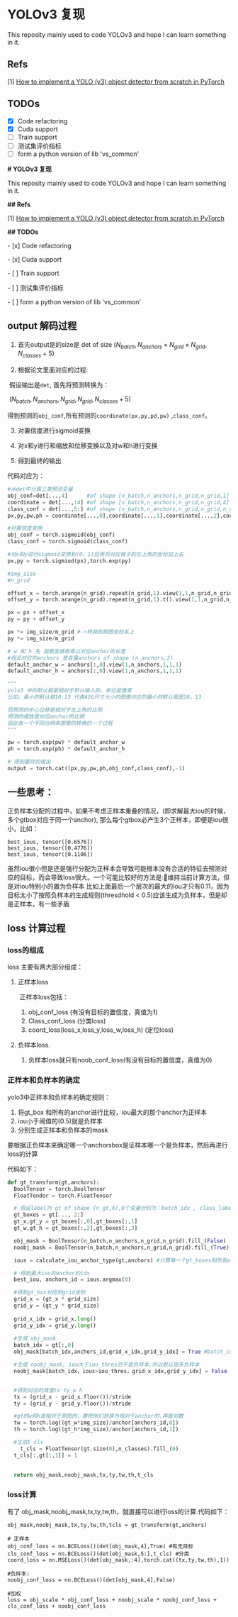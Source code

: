 # YOLOv3 复现

This reposity mainly used to code YOLOv3 and hope I can learn something in it.

## Refs

[1] [How to implement a YOLO (v3) object detector from scratch in PyTorch](https://blog.paperspace.com/how-to-implement-a-yolo-object-detector-in-pytorch/)

## TODOs

- [x] Code refactoring
- [x] Cuda support
- [ ] Train support
- [ ] 测试集评价指标
- [ ] form a python version of lib 'vs_common'

**# YOLOv3 复现**



This reposity mainly used to code YOLOv3 and hope I can learn something in it.



**## Refs**



[1] [How to implement a YOLO (v3) object detector from scratch in PyTorch](https://blog.paperspace.com/how-to-implement-a-yolo-object-detector-in-pytorch/)



**## TODOs**



\- [x] Code refactoring

\- [x] Cuda support

\- [ ] Train support

\- [ ] 测试集评价指标

\- [ ] form a python version of lib 'vs_common'



##  output 解码过程



1. 首先output是的size是 det of size $(N_{batch}, N_{anchors} \times N_{grid} \times N_{grid}, N_{classes}+5)$

2. 根据论文里面对应的过程:

​    假设输出是```det```, 首先将预测转换为：

​    $(N_{batch}, N_{anchors} , N_{grid} , N_{grid}, N_{classes}+5)$

​    得到预测的```obj_conf```,所有预测的```coordinate(px,py,pd,pw)``` ,```class_conf```。

3. 对置信度进行sigmoid变换

4. 对x和y进行和缩放和位移变换以及对w和h进行变换

5. 得到最终的输出

代码对应为：

```python
#从det中分离三类预测变量
obj_conf=det[...,4]      #of shape [n_batch,n_anchors,n_grid,n_grid,1]
coordinate = det[...,:4] #of shape [n_batch,n_anchors,n_grid,n_grid,4]
class_conf = det[...,5:] #of shape [n_batch,n_anchors,n_grid,n_grid,n_classes]
px,py,pw,ph = coordinate[...,0],coordinate[...,1],coordinate[...,2],coordinate[...,3]

#对置信度变换
obj_conf = torch.sigmoid(obj_conf)
class_conf = torch.sigmoid(class_conf)

#对x和y进行sigmoid变换到(0，1)后再将对应格子的左上角的坐标加上去
px,py = torch.sigmiod(px),torch.exp(py)

#img_size
#n_grid

offset_x = torch.arange(n_grid).repeat(n_grid,1).view(1,1,n_grid,n_grid)
offset_y = torch.arange(n_grid).repeat(n_grid,1).t().view(1,1,n_grid,n_grid)

px = px + offset_x
py = py + offset_y

px *= img_size/m_grid #->转换到原图坐标系上
py *= img_size/m_grid

# w 和 h 先 指数变换再乘以对应anchor的长宽
#假设对应的anchors 是变量anchors of shape (n_anchors,2)
default_anchor_w = anchors[:,0].view(1,n_anchors,1,1,1)
default_anchor_h = anchors[:,0].view(1,n_anchors,1,1,1)

"""
yolo3 中的默认框是相对于默认输入的，单位是像素
比如，最小的默认框10,13 代表416尺寸大小的图像对应的最小的默认框是10，13

而预测的中心位移是相对于左上角的比例
预测的缩放是对应anchor的比例
因此有一个不同分辨率图像的转换的一个过程
"""

pw = torch.exp(pw) * default_anchor_w
ph = torch.exp(ph) * default_anchor_h

# 得到最终的输出
output = torch.cat((px,py,pw,ph,obj_conf,class_conf),-1)
```

## 一些思考：
正负样本分配的过程中，如果不考虑正样本重叠的情况，(即求解最大iou的时候，多个gtbox对应于同一个anchor), 那么每个gtbox必产生3个正样本，即便是iou很小，比如：
```
best_ious, tensor([0.6576])
best_ious, tensor([0.4776])
best_ious, tensor([0.1106])
```
虽然iou很小但是还是强行分配为正样本会导致可能根本没有合适的特征去预测对应的目标，而会导致loss很大。一个可能比较好的方法是:维持当前计算方法，但是对iou特别小的置为负样本
比如上面最后一个层次的最大的iou才只有0.11，因为目标太小了按照负样本的生成规则(thresdhold < 0.5)应该生成为负样本，但是却是正样本，有一些矛盾



## loss 计算过程

### loss的组成

loss 主要有两大部分组成：

1. 正样本loss 

   ​	正样本loss包括：

   1. obj_conf_loss (有没有目标的置信度，真值为1)
   2. Class_conf_loss (分类loss)
   3. coord_loss(loss_x,loss_y,loss_w,loss_h) (定位loss)

2. 负样本loss.
   1. 负样本loss就只有noob_conf_loss(有没有目标的置信度，真值为0)

### 正样本和负样本的确定

yolo3中正样本和负样本的确定规则：

1. 将gt_box 和所有的anchor进行比较，iou最大的那个anchor为正样本
2. iou小于阈值的(0.5)就是负样本
3. 分别生成正样本和负样本的mask

要根据正负样本来确定哪一个anchorsbox是证样本哪一个是负样本，然后再进行loss的计算



代码如下：

```python
def gt_transform(gt,anchors):
  BoolTensor = torch.BoolTensor
  FloatTendor = torch.FloatTensor

  # 假设label为 gt of shape (n_gt,6),6个变量分别为：batch_idx , class_label, x,y,w,h
  gt_boxes = gt[..., 2:]
  gt_x,gt_y = gt_boxes[:,0],gt_boxes[:,1]
  gt_w,gt_h = gt_boxes[:,2],gt_boxes[:,3]

  obj_mask = BoolTensor(n_batch,n_anchors,n_grid,n_grid).fill_(False)
  noobj_mask = BoolTensor(n_batch,n_anchors,n_grid,n_grid).fill_(True)

  ious = calculate_iou_anchor_type(gt,anchors) #计算每一个gt_boxes和所有anchor形状的iou of shape (len(gt),len(anchors)) 这里存在一个问题是 iou最大的anchor可能也很小，因为默认的框和gt的尺寸差异可能本来就很大，所以一个框可能即是正样本又是负样本

  # 得到最大iou的anchor的idx
  best_iou, anchors_id = ious.argmax(0)

  #得到gt_box对应的grid坐标
  grid_x = (gt_x * grid_size)
  grid_y = (gt_y * grid_size)
	
  grid_x_idx = grid_x.long()
  grid_y_idx = grid_y.long()
  
  #生成 obj_mask
  batch_idx = gt[:,0]
  obj_mask[batch_idx,anchors_id,grid_x_idx,grid_y_idx] = True #batch_idx,anchors_id,grid_x_idx,grid_y 每一个都是len(gt)纬的响亮

  #生成 noobj_mask, iou大于iou_thres的不是负样本,所以默认很多负样本
  noobj_mask[batch_idx，ious>iou_thres，grid_x_idx,grid_y_idx] = False


  #得到对应的真值tx ty w h 
  tx = (grid_x - grid_x.floor())/stride
  ty = (grid_y - grid_y.floor())/stride

  #gt的w和h是相对于原图的，要把他们转换为相对于anchor的,再取对数
  tw = torch.log((gt_w*img_size)/anchor[anchors_id,0])
  th = torch.log((gt_h*img_size)/anchor[anchors_id,1])

  #生成t_cls
	t_cls = FloatTensor(gt.size(0),n_classes).fill_(0)
  t_cls[:,gt[:,1]] = 1
  
  
  return obj_mask,noobj_mask,tx,ty,tw,th,t_cls
```



### loss计算

有了 obj_mask,noobj_mask,tx,ty,tw,th，就直接可以进行loss的计算.代码如下：

```
obj_mask,noobj_mask,tx,ty,tw,th,tcls = gt_transform(gt,anchors)

# 正样本
obj_conf_loss = nn.BCELoss()(det[obj_mask,4],True) #有无目标
cls_conf_loss = nn.BCELoss()(det[obj_mask,5:],t_cls) #分类
coord_loss = nn.MSELoss()(det[obj_mask,:4],torch.cat((tx,ty,tw,th),1))

#负样本:
noobj_conf_loss = nn.BCELoss()(det[obj_mask,4],False)

#加权
loss = obj_scale * obj_conf_loss + noobj_scale * noobj_conf_loss + cls_conf_loss + noobj_conf_loss
```



